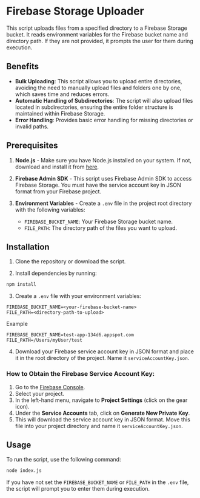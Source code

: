 # Firebase Storage Uploader

This script uploads files from a specified directory to a Firebase Storage bucket. It reads environment variables for the Firebase bucket name and directory path. If they are not provided, it prompts the user for them during execution.

## Benefits

- **Bulk Uploading**: This script allows you to upload entire directories, avoiding the need to manually upload files and folders one by one, which saves time and reduces errors.
- **Automatic Handling of Subdirectories**: The script will also upload files located in subdirectories, ensuring the entire folder structure is maintained within Firebase Storage.
- **Error Handling**: Provides basic error handling for missing directories or invalid paths.

## Prerequisites

1. **Node.js** - Make sure you have Node.js installed on your system. If not, download and install it from [here](https://nodejs.org/).

2. **Firebase Admin SDK** - This script uses Firebase Admin SDK to access Firebase Storage. You must have the service account key in JSON format from your Firebase project.

3. **Environment Variables** - Create a `.env` file in the project root directory with the following variables:
    - `FIREBASE_BUCKET_NAME`: Your Firebase Storage bucket name.
    - `FILE_PATH`: The directory path of the files you want to upload.

## Installation

1. Clone the repository or download the script.

2. Install dependencies by running:

```bash
npm install
```

3. Create a `.env` file with your environment variables:

```env
FIREBASE_BUCKET_NAME=<your-firebase-bucket-name>
FILE_PATH=<directory-path-to-upload>
```

Example 

```env
FIREBASE_BUCKET_NAME=test-app-134d6.appspot.com
FILE_PATH=/Users/myUser/test
```

4. Download your Firebase service account key in JSON format and place it in the root directory of the project. Name it `serviceAccountKey.json`.

### How to Obtain the Firebase Service Account Key:

   1. Go to the [Firebase Console](https://console.firebase.google.com/).
   2. Select your project.
   3. In the left-hand menu, navigate to **Project Settings** (click on the gear icon).
   4. Under the **Service Accounts** tab, click on **Generate New Private Key**.
   5. This will download the service account key in JSON format. Move this file into your project directory and name it `serviceAccountKey.json`.

## Usage

To run the script, use the following command:

```bash
node index.js
```

If you have not set the `FIREBASE_BUCKET_NAME` or `FILE_PATH` in the `.env` file, the script will prompt you to enter them during execution.
